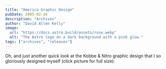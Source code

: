 ```yaml
---
title: "America Graphic Design"
pubDate: 2005-02-16
description: "Archives"
author: "David Allen Kelly"
image:
  url: "https://docs.astro.build/assets/rose.webp"
  alt: "The Astro logo on a dark background with a pink glow."
tags: ["archives", "releases"]
---
```


Oh, and just another quick look at the Kobbe & Nitro graphic design that I so gloriously designed myself (click picture for full size):
